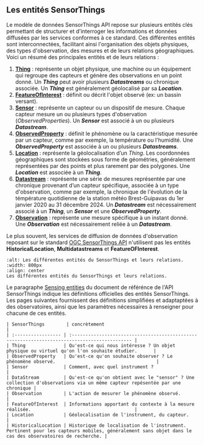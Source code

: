 ## Les entités SensorThings

Le modèle de données SensorThings API repose sur plusieurs entités clés permettant de structurer et d'interroger les informations et données diffusées par les services conformes à ce standard. Ces différentes entités sont interconnectées, facilitant ainsi l'organisation des objets physiques, des types d'observation, des mesures et de leurs relations géographiques.
Voici un résumé des principales entités et de leurs relations :

1. **[Thing](https://geosas.fr/sofair-book/page/chap-sensorthings/things.html)** : représente un objet physique, une machine ou un équipement qui regroupe des capteurs et génère des observations en un point donné. Un **_Thing_** peut avoir plusieurs **_Datastreams_** ou chronique associée. Un **_Thing_** est généralement géolocalisé par sa **_Location_**.
2. **[FeatureOfInterest](https://geosas.fr/sofair-book/page/chap-sensorthings/featureofinterest.html)** : définit ou décrit l'objet observé (ex: un bassin versant).
3. **[Sensor](https://geosas.fr/sofair-book/page/chap-sensorthings/sensors.html)** : représente un capteur ou un dispositif de mesure. Chaque capteur mesure un ou plusieurs types d'observation (_ObservedProperties_). Un **_Sensor_** est associé à un ou plusieurs **_Datastream_**.
4. **[ObservedProperty](https://geosas.fr/sofair-book/page/chap-sensorthings/observedproperties.html)** : définit le phénomène ou la caractéristique mesurée par un capteur, comme par exemple, la température ou l'humidité. Une **_ObservedProperty_** est associée à un ou plusieurs **_Datastreams_**.
5. **[Location](https://geosas.fr/sofair-book/page/chap-sensorthings/location.html)** : représente la géolocalisation d’un _Thing_. Les coordonnées géographiques sont stockées sous forme de géométries, généralement représentées par des points et plus rarement par des polygones. Une **_Location_** est associée à un **_Thing_**.
6. **[Datastream](https://geosas.fr/sofair-book/page/chap-sensorthings/datastream.html)** : représente une série de mesures représentée par une chronique provenant d’un capteur spécifique, associée à un type d'observation, comme par exemple, la chronique de l'évolution de la témpérature quotidienne de la station météo Brest-Guipavas du 1er janvier 2020 au 31 décembre 2024. Un **_Datastream_** est nécessairement associé à un **_Thing_**, un **_Sensor_** et une **_ObservedProperty_**.
7. **[Observation](https://geosas.fr/sofair-book/page/chap-sensorthings/observation.html)** : représente une mesure spécifique à un instant donné. Une **_Observation_** est nécessairement reliée à un **_Datastream_**.

Le plus souvent, les services de diffusion de données d'observation reposant sur le standard [OGC SensorThings API](https://www.ogc.org/fr/standards/sensorthings/) n'utilisent pas les entités **HistoricalLocation**, **Multidatastreams** et **FeatureOFInterest**.

```{figure} img/STA_entities.png
:alt: Les différentes entités du SensorThings et leurs relations.
:width: 800px
:align: center
Les différentes entités du SensorThings et leurs relations.
```

Le paragraphe [Sensing entities](https://docs.ogc.org/is/18-088/18-088.html#sensing-entities2) du document de référénce de l'API SensorThings indique les définitions officielles des entités SensorThings. Les pages suivantes fournissent des définitions simplifiées et adaptaptées à des observatoires, ainsi que les paramètres nécessaires à renseigner pour chacune de ces entités.

```{Note}
| SensorThings        | concrètement                                                                                  |
| :----------------- | :-------------------------------------------------------------------------------------------- |
| Thing              | Qu'est-ce qui nous intéresse ? Un objet physique ou virtuel qu'on l'on souhaite étudier.      |
| ObservedProperty   | Qu'est-ce qu'on souhaite observer ? Le phénomène observé.                                     |
| Sensor             | Comment, avec quel instrument ?                                                               |
| DataStream         | Qu'est-ce qu'on obtient avec le "sensor" ? Une collection d'observations via un même capteur repésentée par une chronique |
| Observation        | L'action de mesurer le phénomène observé.                                                      |
| FeatureOfInterest  | Informations apportant du contexte à la mesure réalisée.                                      |
| Location           | Géolocalisation de l'instrument, du capteur.                                                          |
| HistoricalLocation | Historique de localisation de l'instrument. Pertinent pour les capteurs mobiles, généralement sans objet dans le cas des observatoires de recherche. |
```
